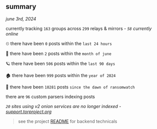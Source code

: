 
## summary
_june 3rd, 2024_

currently tracking `163` groups across `299` relays & mirrors - _`58` currently online_

⏲ there have been `0` posts within the `last 24 hours`

🦈 there have been `2` posts within the `month of june`

🪐 there have been `506` posts within the `last 90 days`

🏚 there have been `999` posts within the `year of 2024`

🦕 there have been `10281` posts `since the dawn of ransomwatch`

there are `96` custom parsers indexing posts

_`20` sites using v2 onion services are no longer indexed - [support.torproject.org](https://support.torproject.org/onionservices/v2-deprecation/)_

> see the project [README](https://github.com/joshhighet/ransomwatch#ransomwatch--) for backend technicals

